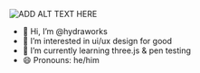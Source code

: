 ![ADD ALT TEXT HERE](https://img.shields.io/badge/%F0%9F%87%B5%F0%9F%87%B8_FREE_PALESTINE-techforpalestine.org-000?labelColor=grey&color=D83838&link=https%3A%2F%2Ftechforpalestine.org%2Flearn-more)
- 👋 Hi, I’m @hydraworks
- 👀 I’m interested in ui/ux design for good
- 🌱 I’m currently learning three.js & pen testing
- 😄 Pronouns: he/him

<!---
hydraworks/hydraworks is a ✨ special ✨ repository because its `README.md` (this file) appears on your GitHub profile.
You can click the Preview link to take a look at your changes.
--->
